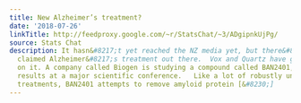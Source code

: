 ```yaml
---
title: New Alzheimer’s treatment?
date: '2018-07-26'
linkTitle: http://feedproxy.google.com/~r/StatsChat/~3/ADgipnkUjPg/
source: Stats Chat
description: It hasn&#8217;t yet reached the NZ media yet, but there&#8217;s another
  claimed Alzheimer&#8217;s treatment out there.  Vox and Quartz have good pieces
  on it. A company called Biogen is studying a compound called BAN2401, and presented
  results at a major scientific conference.   Like a lot of robustly unsuccessful
  treatments, BAN2401 attempts to remove amyloid protein [&#8230;]
---
```

